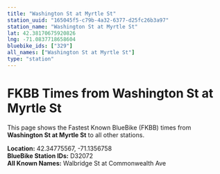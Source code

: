 ```yaml
---
title: "Washington St at Myrtle St"
station_uuid: "165045f5-c79b-4a32-6377-d25fc26b3a97"
station_name: "Washington St at Myrtle St"
lat: 42.38170675920826
lng: -71.0837718658604
bluebike_ids: ["329"]
all_names: ["Washington St at Myrtle St"]
type: "station"
---
```


# FKBB Times from Washington St at Myrtle St

This page shows the Fastest Known BlueBike (FKBB) times from **Washington St at Myrtle St** to all other stations.

**Location:** 42.34775567, -71.1356758  
**BlueBike Station IDs:** D32072  
**All Known Names:** Walbridge St at Commonwealth Ave

